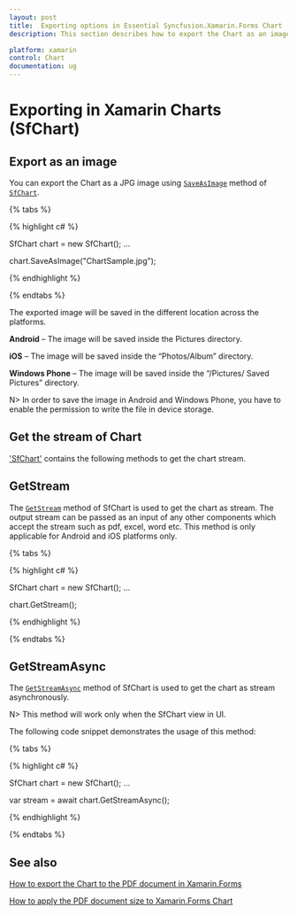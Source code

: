 ```yaml
---
layout: post
title:  Exporting options in Essential Syncfusion.Xamarin.Forms Chart 
description: This section describes how to export the Chart as an image and get the stream of Syncfusion.Xamarin.Forms Chart.

platform: xamarin
control: Chart
documentation: ug
---
```


# Exporting in Xamarin Charts (SfChart)

## Export as an image

You can export the Chart as a JPG image using [`SaveAsImage`](https://help.syncfusion.com/cr/cref_files/xamarin/Syncfusion.SfChart.XForms~Syncfusion.SfChart.XForms.SfChart~SaveAsImage.html#) method of [`SfChart`](https://help.syncfusion.com/cr/cref_files/xamarin/Syncfusion.SfChart.XForms~Syncfusion.SfChart.XForms.SfChart.html#).

{% tabs %} 

{% highlight c# %}

SfChart chart = new SfChart();
...

chart.SaveAsImage("ChartSample.jpg");

{% endhighlight %}

{% endtabs %}

The exported image will be saved in the different location across the platforms.

**Android** – The image will be saved inside the Pictures directory.

**iOS** – The image will be saved inside the “Photos/Album” directory.

**Windows Phone** – The image will be saved inside the “/Pictures/ Saved Pictures” directory.

N> In order to save the image in Android and Windows Phone, you have to enable the permission to write the file in device storage.

## Get the stream of Chart

['SfChart'](https://help.syncfusion.com/cr/cref_files/xamarin/Syncfusion.SfChart.XForms~Syncfusion.SfChart.XForms.SfChart.html) contains the following methods to get the chart stream.

## GetStream

The [`GetStream`](https://help.syncfusion.com/cr/cref_files/xamarin/Syncfusion.SfChart.XForms~Syncfusion.SfChart.XForms.SfChart~GetStream.html) method of SfChart is used to get the chart as stream. The output stream can be passed as an input of any other components which accept the stream such as pdf, excel, word etc. This method is only applicable for Android and iOS platforms only.

{% tabs %} 

{% highlight c# %}

SfChart chart = new SfChart();
...

chart.GetStream();

{% endhighlight %}

{% endtabs %}

## GetStreamAsync

The [`GetStreamAsync`](https://help.syncfusion.com/cr/cref_files/xamarin/Syncfusion.SfChart.XForms~Syncfusion.SfChart.XForms.SfChart~GetStreamAsync.html) method of SfChart is used to get the chart as stream asynchronously. 

N> This method will work only when the SfChart view in UI.

The following code snippet demonstrates the usage of this method:

{% tabs %} 

{% highlight c# %}

SfChart chart = new SfChart();
...

var stream = await chart.GetStreamAsync();

{% endhighlight %}

{% endtabs %}

## See also

[How to export the Chart to the PDF document in Xamarin.Forms](https://www.syncfusion.com/kb/9404/how-to-export-the-chart-to-the-pdf-document-in-xamarin-forms)

[How to apply the PDF document size to Xamarin.Forms Chart](https://www.syncfusion.com/kb/8705/how-to-apply-the-pdf-document-size-to-xamarin-forms-chart)

